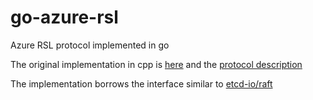 # go-azure-rsl

Azure RSL protocol implemented in go

The original implementation in cpp is [here](https://github.com/Azure/RSL) and the [protocol description](https://github.com/Azure/RSL/blob/master/src/RSL/src/paxos.txt)

The implementation borrows the interface similar to [etcd-io/raft](https://github.com/etcd-io/raft)
